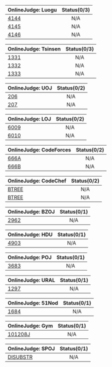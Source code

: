 | OnlineJudge: Luogu | Status(0/3) |
| :-------------- | :----: |
| [4144](https://www.luogu.org/problemnew/show/P4144) | N/A |
| [4145](https://www.luogu.org/problemnew/show/P4145) | N/A |
| [4146](https://www.luogu.org/problemnew/show/P4146) | N/A |

| OnlineJudge: Tsinsen | Status(0/3) |
| :-------------- | :----: |
| [1331](http://www.tsinsen.com/A1331) | N/A |
| [1332](http://www.tsinsen.com/A1332) | N/A |
| [1333](http://www.tsinsen.com/A1333) | N/A |

| OnlineJudge: UOJ | Status(0/2) |
| :-------------- | :----: |
| [206](http://uoj.ac/problem/206) | N/A |
| [207](http://uoj.ac/problem/207) | N/A |

| OnlineJudge: LOJ | Status(0/2) |
| :-------------- | :----: |
| [6009](https://loj.ac/problem/6009) | N/A |
| [6010](https://loj.ac/problem/6010) | N/A |

| OnlineJudge: CodeForces | Status(0/2) |
| :-------------- | :----: |
| [666A](http://codeforces.com/problemset/problem/666/A) | N/A |
| [666B](http://codeforces.com/problemset/problem/666/B) | N/A |

| OnlineJudge: CodeChef | Status(0/2) |
| :-------------- | :----: |
| [BTREE](https://www.codechef.com/problems/BTREE) | N/A |
| [BTREE](https://www.codechef.com/problems/BTREE) | N/A |

| OnlineJudge: BZOJ | Status(0/1) |
| :-------------- | :----: |
| [2962](http://www.lydsy.com/JudgeOnline/problem.php?id=2962) | N/A |

| OnlineJudge: HDU | Status(0/1) |
| :-------------- | :----: |
| [4903](http://acm.hdu.edu.cn/showproblem.php?pid=4903) | N/A |

| OnlineJudge: POJ | Status(0/1) |
| :-------------- | :----: |
| [3683](http://poj.org/problem?id=3683) | N/A |

| OnlineJudge: URAL | Status(0/1) |
| :-------------- | :----: |
| [1297](http://acm.timus.ru/problem.aspx?space=1&num=1297) | N/A |

| OnlineJudge: 51Nod | Status(0/1) |
| :-------------- | :----: |
| [1684](http://www.51nod.com/onlineJudge/questionCode.html#!problemId=1684) | N/A |

| OnlineJudge: Gym | Status(0/1) |
| :-------------- | :----: |
| [101208J](http://codeforces.com/gym/101208J) | N/A |

| OnlineJudge: SPOJ | Status(0/1) |
| :-------------- | :----: |
| [DISUBSTR](http://www.spoj.com/problems/DISUBSTR) | N/A |

